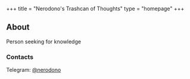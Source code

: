 +++
title = "Nerodono's Trashcan of Thoughts"
type = "homepage"
+++

## About

Person seeking for knowledge

### Contacts

Telegram: [@nerodono](https://t.me/nerodono)
